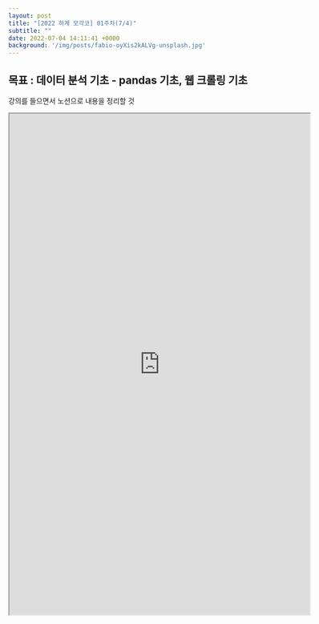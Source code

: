 ```yaml
---
layout: post
title: "[2022 하계 모각코] 01주차(7/4)"
subtitle: ""
date: 2022-07-04 14:11:41 +0000
background: '/img/posts/fabio-oyXis2kALVg-unsplash.jpg'
---
```



<h2 class="section-heading">목표 : 데이터 분석 기초 - pandas 기초, 웹 크롤링 기초 </h2>

<p>강의를 들으면서 노션으로 내용을 정리할 것</p>
<iframe src="https://telling-brush-7e7.notion.site/with-python-d526249ea5e547d9ae5fd930d247e31b" width="600" height ="1000">

<h5>회고록</h5>
<p>pandas와 웹 크롤링 모두 처음인데다가 주피터 노트북을 다루는 것도 처음이라서 엑셀 파일을 읽어오는 부분부터 쉽지 않았는데 해결이 잘 되지 않아서 파이참과 주피터를 동시에 사용하면서 공부하니까 속도가 느려서 좀 아쉬웠지만 방학 동안 했던 공부 중에서 가장 효율이 좋게 집중해서 공부했던 것 같고 웹 크롤링 부분을 다 완료하지 못해서 해당 부분을 다음 모각코 전까지 공부해서 오면 좋을 것 같다고 생각했다.</p>
